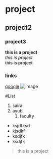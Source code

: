 # project
## project2
### project3

**this is a project**\
_this is project_\
~~this is project~~

### links
[google](https://www.google.com/ "google")
![image](https://myoctocat.com/assets/images/base-octocat.svg)

#List
1. saira
2. ayub
   1. faculty
  
- ksjdfksd
- kjsdkf
- ksdjfk
- ksdjfk

>this is a project
